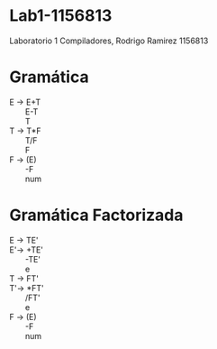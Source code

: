 # Lab1-1156813
Laboratorio 1 Compiladores, Rodrigo Ramirez 1156813

# Gramática

E ->  E+T<br />
     &ensp;&ensp;&ensp;&ensp;E-T<br />
      &ensp;&ensp;&ensp;&ensp;T<br />
T -> T*F<br />
      &ensp;&ensp;&ensp;&ensp;T/F<br />
      &ensp;&ensp;&ensp;&ensp;F<br />
F -> (E)<br />
      &ensp;&ensp;&ensp;&ensp;-F<br />
      &ensp;&ensp;&ensp;&ensp;num
     
# Gramática Factorizada
E -> TE'<br />
E'-> +TE'<br />
      &ensp;&ensp;&ensp;&ensp;-TE'<br />
      &ensp;&ensp;&ensp;&ensp;e<br />
T -> FT'<br />
T'-> *FT'<br />
      &ensp;&ensp;&ensp;&ensp;/FT'<br />
      &ensp;&ensp;&ensp;&ensp;e<br />
F -> (E)<br />
      &ensp;&ensp;&ensp;&ensp;-F<br />
      &ensp;&ensp;&ensp;&ensp;num 
